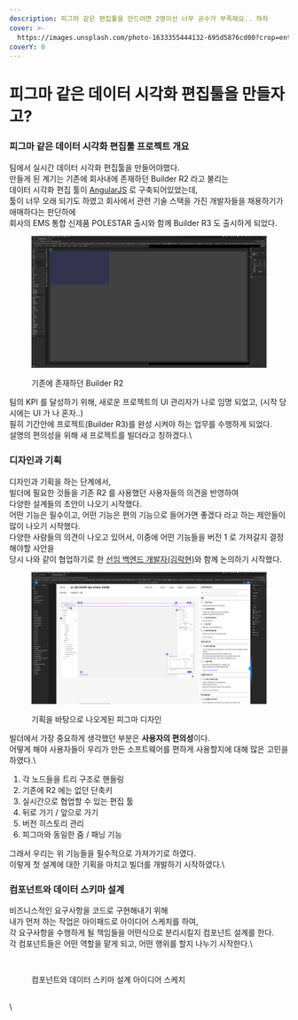 ```yaml
---
description: 피그마 같은 편집툴을 만드려면 2명이선 너무 공수가 부족해요.. 하하
cover: >-
  https://images.unsplash.com/photo-1633355444132-695d5876cd00?crop=entropy&cs=srgb&fm=jpg&ixid=M3wxOTcwMjR8MHwxfHNlYXJjaHwyfHxGaWdtYXxlbnwwfHx8fDE3MjA1OTM5MjN8MA&ixlib=rb-4.0.3&q=85
coverY: 0
---
```


# 피그마 같은 데이터 시각화 편집툴을 만들자고?

### 피그마 같은 데이터 시각화 편집툴 프로젝트 개요

팀에서 실시간 데이터 시각화 편집툴을 만들어야했다.\
만들게 된 계기는 기존에 회사내에 존재하던 Builder R2 라고 불리는 \
데이터 시각화 편집 툴이 [AngularJS](https://www.angular.kr/) 로 구축되어있었는데, \
툴이 너무 오래 되기도 하였고 회사에서 관련 기술 스택을 가진 개발자들을 채용하기가 애매하다는 판단하에\
회사의 EMS 통합 신제품 POLESTAR 출시와 함께 Builder R3 도 출시하게 되었다.&#x20;

<figure><img src="../.gitbook/assets/image (12).png" alt=""><figcaption><p>기존에 존재하던 Builder R2</p></figcaption></figure>

팀의 KPI 를 달성하기 위해, 새로운 프로젝트의 UI 관리자가 나로 임명 되었고, (시작 당시에는 UI 가 나 혼자..)\
필히 기간안에 프로젝트(Builder R3)를 완성 시켜야 하는 업무를 수행하게 되었다.\
설명의 편의성을 위해 새 프로젝트를 빌더라고 칭하겠다.\




### 디자인과 기획

디자인과 기획을 하는 단계에서, \
빌더에 필요한 것들을 기존 R2 를 사용했던 사용자들의 의견을 반영하여\
다양한 설계들의 초안이 나오기 시작했다.\
어떤 기능은 필수이고, 어떤 기능은 편의 기능으로 들어가면 좋겠다 라고 하는 제안들이 많이 나오기 시작했다.\
다양한 사람들의 의견이 나오고 있어서, 이중에 어떤 기능들을 버전 1 로 가져갈지 결정해야할 사안을\
당시 나와 같이 협업하기로 한 [선임 백엔드 개발자(김락현)](https://github.com/LakHyeonKim)와 함께 논의하기 시작했다.

<figure><img src="../.gitbook/assets/image (11).png" alt=""><figcaption><p>기획을 바탕으로 나오게된 피그마 디자인</p></figcaption></figure>

빌더에서 가장 중요하게 생각했던 부분은 **사용자의 편의성**이다.\
어떻게 해야 사용자들이 우리가 만든 소프트웨어를 편하게 사용할지에 대해 많은 고민을 하였다.\


1. 각 노드들을 트리 구조로 핸들링
2. 기존에 R2 에는 없던 단축키
3. 실시간으로 협업할 수 있는 편집 툴
4. 뒤로 가기 / 앞으로 가기
5. 버전 히스토리 관리
6. 피그마와 동일한 줌 / 패닝 기능



그래서 우리는 위 기능들을 필수적으로 가져가기로 하였다. \
이렇게 첫 설계에 대한 기획을 마치고 빌더를 개발하기 시작하였다.\


### 컴포넌트와 데이터 스키마 설계

비즈니스적인 요구사항을 코드로 구현해내기 위해\
내가 먼저 하는 작업은 아이패드로 아이디어 스케치를 하여, \
각 요구사항을 수행하게 될 책임들을 어떤식으로 분리시킬지 컴포넌트 설계를 한다.\
각 컴포넌트들은 어떤 역할을 맡게 되고, 어떤 행위를 할지 나누기 시작한다.\


<figure><img src="../.gitbook/assets/아이디어 스케치 노트북ㅇㅇㅇ-2 (1).jpg" alt=""><figcaption><p>컴포넌트와 데이터 스키마 설계 아이디어 스케치</p></figcaption></figure>

\
\
